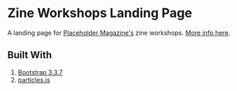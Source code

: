 # Zine Workshops Landing Page
A landing page for [Placeholder Magazine's](http://placeholdermag.com) zine workshops.
[More info here](https://www.eventbrite.com/e/youth-zine-workshop-tickets-48144154462?aff=ebdssbdestsearch).

## Built With
1. [Bootstrap 3.3.7](https://getbootstrap.com/)
2. [particles.js](https://vincentgarreau.com/particles.js/)
